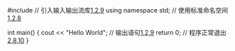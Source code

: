 #include <iostream>  // 引入输入输出流库[1,2,9](@ref)
using namespace std; // 使用标准命名空间[1,2,8](@ref)

int main() {
    cout << "Hello World"; // 输出语句[1,2,9](@ref)
    return 0;              // 程序正常退出[2,8,10](@ref)
}
